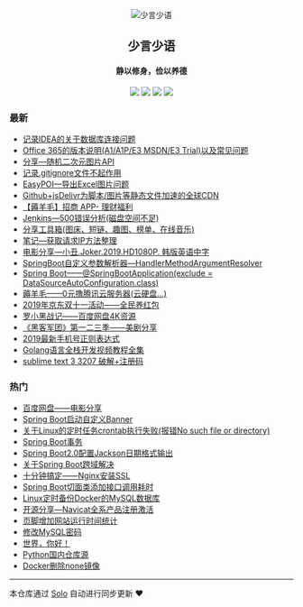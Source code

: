 <p align="center"><img alt="少言少语" src="https://img.hacpai.com/avatar/1557586345620_1586090725173.jpeg"></p><h2 align="center">
少言少语
</h2>

<h4 align="center">静以修身，俭以养德</h4>
<p align="center"><a title="少言少语" target="_blank" href="https://github.com/JssDream/solo-blog"><img src="https://img.shields.io/github/last-commit/JssDream/solo-blog.svg?style=flat-square&color=FF9900"></a>
<a title="GitHub repo size in bytes" target="_blank" href="https://github.com/JssDream/solo-blog"><img src="https://img.shields.io/github/repo-size/JssDream/solo-blog.svg?style=flat-square"></a>
<a title="Solo Version" target="_blank" href="https://github.com/88250/solo/releases"><img src="https://img.shields.io/badge/solo-4.1.0-f1e05a.svg?style=flat-square&color=blueviolet"></a>
<a title="Hits" target="_blank" href="https://github.com/88250/hits"><img src="https://hits.b3log.org/JssDream/solo-blog.svg"></a></p>

### 最新

* [记录IDEA的关于数据库连接问题](https://www.hjava.cn/articles/2020/06/10/1591791265043.html)
* [Office 365的版本说明(A1/A1P/E3 MSDN/E3 Trial)以及常见问题](https://www.hjava.cn/articles/2020/05/29/1590746577309.html)
* [分享—随机二次元图片API](https://www.hjava.cn/articles/2020/05/26/1590475418750.html)
* [记录.gitignore文件不起作用](https://www.hjava.cn/articles/2020/05/24/1590312447443.html)
* [EasyPOI—导出Excel图片问题](https://www.hjava.cn/articles/2020/04/27/1587970259806.html)
* [Github+jsDelivr为脚本/图片等静态文件加速的全球CDN](https://www.hjava.cn/articles/2020/04/01/1585736011733.html)
* [【薅羊毛】招商 APP- 理财福利](https://www.hjava.cn/articles/2020/03/27/1585289293648.html)
* [Jenkins—500错误分析(磁盘空间不足)](https://www.hjava.cn/articles/2019/12/13/1576226764937.html)
* [分享工具箱(图床、短链、趣图、榜单、在线音乐)](https://www.hjava.cn/articles/2019/12/12/1576119045214.html)
* [笔记—获取请求IP方法整理](https://www.hjava.cn/articles/2019/12/04/1575442618755.html)
* [电影分享—小丑.Joker.2019.HD1080P. 韩版英语中字](https://www.hjava.cn/articles/2019/11/15/1573787853367.html)
* [SpringBoot自定义参数解析器—HandlerMethodArgumentResolver](https://www.hjava.cn/articles/2019/11/08/1573203264692.html)
* [Spring Boot——@SpringBootApplication(exclude = DataSourceAutoConfiguration.class)](https://www.hjava.cn/articles/2019/10/30/1572431859394.html)
* [薅羊毛——0元撸腾讯云服务器(云硬盘...)](https://www.hjava.cn/articles/2019/10/29/1572314884193.html)
* [2019年京东双十一活动——全民养红包](https://www.hjava.cn/articles/2019/10/22/1571713204417.html)
* [罗小黑战记——百度网盘4K资源](https://www.hjava.cn/articles/2019/10/19/1571469540711.html)
* [《黑客军团》第一二三季——美剧分享](https://www.hjava.cn/articles/2019/10/17/1571301097079.html)
* [2019最新手机号正则表达式](https://www.hjava.cn/articles/2019/10/11/1570793784688.html)
* [Golang语言全栈开发视频教程全集](https://www.hjava.cn/articles/2019/09/27/1569578348835.html)
* [sublime text 3 3207 破解+注册码](https://www.hjava.cn/articles/2019/09/26/1569491521771.html)

### 热门

* [百度网盘——电影分享](https://www.hjava.cn/articles/2019/09/21/1569038940574.html)
* [Spring Boot启动自定义Banner](https://www.hjava.cn/articles/2019/08/20/1566281280069.html)
* [关于Linux的定时任务crontab执行失败(报错No such file or directory)](https://www.hjava.cn/articles/2019/08/13/1565669241375.html)
* [Spring Boot事务](https://www.hjava.cn/articles/2019/08/27/1566901901979.html)
* [Spring Boot2.0配置Jackson日期格式输出](https://www.hjava.cn/articles/2019/08/23/1566533019629.html)
* [关于Spring Boot跨域解决](https://www.hjava.cn/articles/2019/08/14/1565775617177.html)
* [十分钟搞定——Nginx安装SSL](https://www.hjava.cn/articles/2019/09/03/1567514885863.html)
* [Spring Boot切面类添加接口调用耗时](https://www.hjava.cn/articles/2019/08/28/1566992344180.html)
* [Linux定时备份Docker的MySQL数据库](https://www.hjava.cn/articles/2019/08/28/1566980010076.html)
* [开源分享—Navicat全系产品注册激活](https://www.hjava.cn/articles/2019/09/11/1568201889402.html)
* [页脚增加网站运行时间统计](https://www.hjava.cn/articles/2019/08/13/1565684501665.html)
* [修改MySQL密码](https://www.hjava.cn/articles/2019/08/27/1566878096384.html)
* [世界，你好！](https://www.hjava.cn/hello-solo)
* [Python国内仓库源](https://www.hjava.cn/articles/2019/09/21/1569059862194.html)
* [Docker删除none镜像](https://www.hjava.cn/articles/2019/09/19/1568896011749.html)



---

本仓库通过 [Solo](https://github.com/88250/solo) 自动进行同步更新 ❤️ 